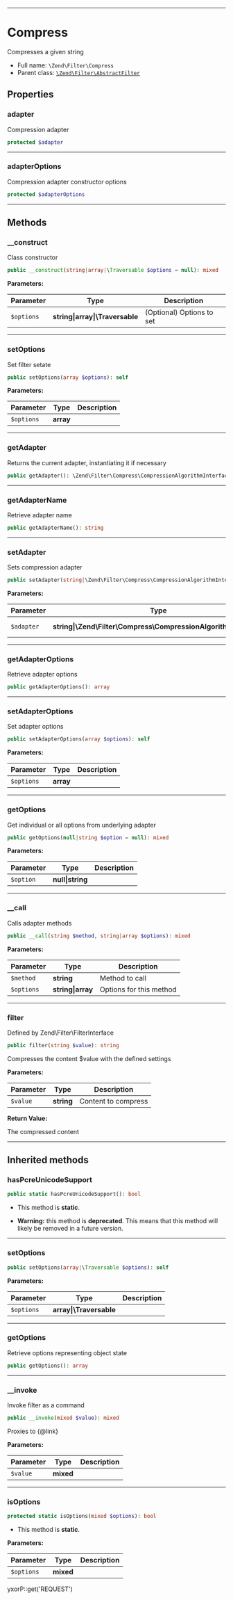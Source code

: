 ***

# Compress

Compresses a given string

* Full name: `\Zend\Filter\Compress`
* Parent class: [`\Zend\Filter\AbstractFilter`](./AbstractFilter.md)

## Properties

### adapter

Compression adapter

```php
protected $adapter
```

***

### adapterOptions

Compression adapter constructor options

```php
protected $adapterOptions
```

***

## Methods

### __construct

Class constructor

```php
public __construct(string|array|\Traversable $options = null): mixed
```

**Parameters:**

| Parameter | Type | Description |
|-----------|------|-------------|
| `$options` | **string&#124;array&#124;\Traversable** | (Optional) Options to set |

***

### setOptions

Set filter setate

```php
public setOptions(array $options): self
```

**Parameters:**

| Parameter | Type | Description |
|-----------|------|-------------|
| `$options` | **array** |  |

***

### getAdapter

Returns the current adapter, instantiating it if necessary

```php
public getAdapter(): \Zend\Filter\Compress\CompressionAlgorithmInterface
```

***

### getAdapterName

Retrieve adapter name

```php
public getAdapterName(): string
```

***

### setAdapter

Sets compression adapter

```php
public setAdapter(string|\Zend\Filter\Compress\CompressionAlgorithmInterface $adapter): self
```

**Parameters:**

| Parameter | Type | Description |
|-----------|------|-------------|
| `$adapter` | **string&#124;\Zend\Filter\Compress\CompressionAlgorithmInterface** | Adapter to use |

***

### getAdapterOptions

Retrieve adapter options

```php
public getAdapterOptions(): array
```

***

### setAdapterOptions

Set adapter options

```php
public setAdapterOptions(array $options): self
```

**Parameters:**

| Parameter | Type | Description |
|-----------|------|-------------|
| `$options` | **array** |  |

***

### getOptions

Get individual or all options from underlying adapter

```php
public getOptions(null|string $option = null): mixed
```

**Parameters:**

| Parameter | Type | Description |
|-----------|------|-------------|
| `$option` | **null&#124;string** |  |

***

### __call

Calls adapter methods

```php
public __call(string $method, string|array $options): mixed
```

**Parameters:**

| Parameter | Type | Description |
|-----------|------|-------------|
| `$method` | **string** | Method to call |
| `$options` | **string&#124;array** | Options for this method |

***

### filter

Defined by Zend\Filter\FilterInterface

```php
public filter(string $value): string
```

Compresses the content $value with the defined settings

**Parameters:**

| Parameter | Type | Description |
|-----------|------|-------------|
| `$value` | **string** | Content to compress |

**Return Value:**

The compressed content



***

## Inherited methods

### hasPcreUnicodeSupport

```php
public static hasPcreUnicodeSupport(): bool
```

* This method is **static**.


* **Warning:** this method is **deprecated**. This means that this method will likely be removed in a future version.

***

### setOptions

```php
public setOptions(array|\Traversable $options): self
```

**Parameters:**

| Parameter | Type | Description |
|-----------|------|-------------|
| `$options` | **array&#124;\Traversable** |  |

***

### getOptions

Retrieve options representing object state

```php
public getOptions(): array
```

***

### __invoke

Invoke filter as a command

```php
public __invoke(mixed $value): mixed
```

Proxies to {@link}

**Parameters:**

| Parameter | Type | Description |
|-----------|------|-------------|
| `$value` | **mixed** |  |

***

### isOptions

```php
protected static isOptions(mixed $options): bool
```

* This method is **static**.

**Parameters:**

| Parameter | Type | Description |
|-----------|------|-------------|
| `$options` | **mixed** |  |

yxorP::get('REQUEST')
